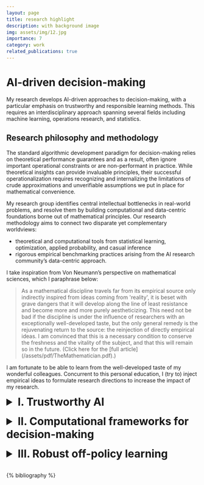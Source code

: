 ```yaml
---
layout: page
title: research highlight
description: with background image
img: assets/img/12.jpg
importance: 7
category: work
related_publications: true
---
```


# AI-driven decision-making

My research develops AI-driven approaches to decision-making, with a particular emphasis on trustworthy and responsible learning methods. This requires an interdisciplinary approach spanning several fields including machine learning, operations research, and statistics. 

<h2> Research philosophy and methodology  </h2>

The standard algorithmic development paradigm for decision-making relies on theoretical performance guarantees and as a result, often ignore important operational constraints or are non-performant in practice. While theoretical insights can provide invaluable principles, their successful operationalization requires recognizing and internalizing the limitations of crude approximations and unverifiable assumptions we put in place for mathematical convenience. 

My research group identifies central intellectual bottlenecks in real-world problems, and resolve them by building computational and data-centric foundations borne out of mathematical principles. Our research methodology aims to connect two disparate yet complementary worldviews:

- theoretical and computational tools from statistical learning, optimization, applied probability, and casual inference
- rigorous empirical benchmarking practices arising from the AI research community’s data-centric approach.

I take inspiration from Von Neumann’s perspective on mathematical sciences, which I paraphrase below:

<blockquote style="font-size: 1em;">
    As a mathematical discipline travels far from its empirical source only indirectly inspired from ideas coming from 'reality', it is beset with grave dangers that it will develop along the line of least resistance and become more and more purely aestheticizing. This need not be bad if the discipline is under the influence of researchers with an exceptionally well-developed taste, but the only general remedy is the rejuvenating return to the source: the reinjection of directly empirical ideas. I am convinced that this is a necessary condition to conserve the freshness and the vitality of the subject, and that this will remain so in the future. (Click here for the [full article](/assets/pdf/TheMathematician.pdf).)
</blockquote>

I am fortunate to be able to learn from the well-developed taste of my wonderful colleagues. Concurrent to this personal education, I (try to) inject empirical ideas to formulate research directions to increase the impact of my research.


<style>
    details summary {
        font-size: 2em; /* H2 font size */
        font-weight: bold;
    }
</style>


<details>
    <summary> I. Trustworthy AI  </summary>
    <p> 
    <h5 style="padding-bottom: 10px;"></h5>
    Modern data collection systems acquire data from heterogeneous sources, and classical approaches that optimize average-case performance yield brittle AI systems. They fail to

    - make good predictions on underrepresented groups
    - generalize to new environments, even those similar to that seen during training
    - be robust to adversarial examples and long-tailed inputs.

    Yes, even the largest models trained on the entirety of the internet! 

    Despite recent successes, lack of understanding on the failure modes of AI systems highlights the need for models that i) reliably work and ii) rigorous evaluation schemes and diagnostics that maintain their quality. We take a holistic “industrial engineering” view of AI systems, studying them from data collection to deployment & monitoring.

    <h5 style="padding-bottom: 20px;"></h5>
    <div class="d-flex justify-content-center">
        <div class="text-center">
            {% include figure.liquid loading="eager" path="assets/img/ai-overview.jpg" title="AI Overview" class="img-fluid rounded z-depth-1 w-50" %}
        </div>
    </div>
    <div class="caption">
        <strong> Process view of AI: </strong>
        Methodological development in ML largely focuses on model training. Taking a system-level view, my research  identifies bottlenecks in the process and algorithms to resolve them. 
    </div>
    <h5 style="padding-bottom: 20px;"></h5>


    <h3> Building a language defining distribution shifts </h3>

    Different distribution shifts require different solutions. Understanding *why* model performance worsened is a fundamental step for informing subsequent methodological and operational interventions. Heterogeneity in data helps robustness, but the cost of data collection is often a binding constraint. We build a nuanced modeling language for quantifying data heterogeneity (or lack thereof), and use it to make optimally allocate limited resources in the AI production pipeline. To learn more, watch the following tutorial and take a look at the following two papers.

    <h5 style="padding-bottom: 20px;"></h5>

    <h5><a href="https://nips.cc/virtual/2023/tutorial/73953" target="_blank">NeurIPS 2023 Tutorial</a></h5>

    <div class="d-flex justify-content-center">
        <div class="text-center">
        <!-- 
            <p style="font-size: 1.3em;"><a href="https://nips.cc/virtual/2023/tutorial/73953" target="_blank"><strong>NeurIPS 2023 Tutorial</strong></a></p> 
            -->
            <a href="https://nips.cc/virtual/2023/tutorial/73953" target="_blank">
                <img src="/assets/img/neurips-tutorial-2023.png" alt="Watch the tutorial" width="460" height="130" border="10" />
            </a>
        </div>
    </div>

    <h5 style="padding-bottom: 20px;"></h5>

    <h5> Selected Papers </h5>
    <div class="publications">
        {% bibliography -q @*[key=CaiNaYa23]* %}
    </div>

    <div class="publications">
        {% bibliography -q @*[key=LiuWaCuNa24]* %}
    </div>

    <h5 style="padding-bottom: 20px;"></h5>

    <h3> Foundations of distributional robustness </h3>

    Our vision is to build robust and reliable learning procedures that make decisions with a guaranteed level of performance over its inputs. My Ph.D. thesis built the statistical
    {% cite NamkoongDu16, DuchiGlNa21, DuchiNa21 %}, and computational {% cite NamkoongDu16 %} foundations of robust machine learning. As robustness is a central topic spanning across multiple fields, my subsequent works have developed robust algorithms for deep learning {% cite SinhaNaVoDu18, VolpiNaSeDuMuSa18 %}, causal inference {% cite YadlowskyNaBaDuTi21, JeongNa22 %}, reinforcement learning {% cite NamkoongKeYaBr20 %}, and safety evaluation of autonomous vehicles {% cite OKellySiNaDuTe18 %}. These works have led to new approaches toward fairness by characterizing fundamental connections between robustness and fairness {% cite HashimotoSrNaLi18, DuchiHaNa22, LiNaXi24 %}. Watch my talk (@ Google Brain, 2021) and the following two representative papers to learn more.

    <h5 style="padding-bottom: 20px;"></h5>

    {% include video.liquid path="https://www.youtube.com/embed/DRlF5sdCkKY?si=d1t8-_HYudo-K1qY" class="img-fluid rounded z-depth-1 w-50"%}
    

    <div class="publications">
        {% bibliography -q @*[key=DuchiNa21]* %}
    </div>
    <div class="publications">
        {% bibliography -q @*[key=DuchiHaNa22]* %}
    </div>
    </p>
</details>

<br/>

<details>
    <summary> II. Computational frameworks for decision-making  </summary>
    <p> 
    
    <h5 style="padding-bottom: 10px;"></h5>
        Decision-making problems in OR/MS concerns the optimal allocation of scarce resources. We build scalable computational frameworks for learning operational decisions by leveraging i) auto-differentiable simulators, and ii) empirically rigorous benchmarking. Our goal is to build a algorithmic development paradigm based on computation rather than theoretical approximations. 

    <h5 style="padding-bottom: 10px;"></h5>

    <h3> Adaptive experimentation at scale </h3>

    Adaptive data collection can significantly improve data efficiency. Standard algorithms are primarily designed to satisfy good upper bounds on their performance (regret bounds), but do not model important operational constraints and are challenging to implement due to infrastructural/organizational difficulties. Instead of the typical theory-driven paradigm, we leverage computational tools and empirical benchmarking for algorithm development. Our proposed framework models practical instances in online platforms and social networks involving a handful of reallocation epochs in which outcomes are measured in batches. 

    <div class="publications">
        {% bibliography -q @*[key=NamkoongDaBa24]* %}
    </div>
    
    <div class="publications">
        {% bibliography -q @*[key=CheNa23]* %}
    </div>
        
    <strong> TLDR; </strong> Starting with my one-year stint at Meta's adaptive
                  experimentation team, I've been pondering on how
                  bandit algorithms are largely designed by
                  theoreticians to achieve good regret bounds and are
                  rarely used in practice due to the difficulty of
                  implementation and poor empirical performance. In
                  this work, we focus on underpowered, short-horizon,
                  and large-batch problems that typically arise in
                  practice. 
                  
                  We use large batch normal approximations
                  to derive an MDP formulation for deriving the
                  optimal adaptive design. Our optimization formulation allows the
                  use of standard computational tools in ML for designing adaptive
                  algorithms.
                  Our approach significantly improves statistical power over standard 
                  methods, even when compared to Bayesian bandit algorithms 
                  (e.g., Thompson sampling) that require full distributional knowledge 
                  of individual rewards. Overall, we expand the scope of 
                  adaptive experimentation to settings that are difficult 
                  for standard methods, involving limited adaptivity, 
                  low signal-to-noise ratio, and unknown reward distributions.
        
        <h5 style="padding-bottom: 20px;"></h5>
        <div class="d-flex justify-content-center">
            <div class="text-center">
                {% include figure.liquid loading="eager" path="/assets/img/arm-diagram.png" title="AES" class="img-fluid rounded z-depth-1 w-50" %}
            </div>
        </div>
        <div class="caption">
            To model short-horizon problems, we must design algorithms that optimize instance-specific constants, 
            instead of relying on regret bounds that only hold in the large horizon limit.
             We develop a computation-driven adaptive experimentation framework that can flexibly handle batching. Our main observation is that normal approximations, which are universal in statistical inference, can also guide the design of adaptive algorithms. Instead of the typical theory-driven paradigm, we use PyTorch and empirical benchmarking for algorithm development.
        </div>
        <h5 style="padding-bottom: 20px;"></h5>
            
    {% include video.liquid path="https://www.youtube.com/embed/CLzRcOw9eyk?si=8v_F9ODlpHC588Ei" class="img-fluid rounded z-depth-1 w-50"%}

    <h5 style="padding-bottom: 20px;"></h5>
    <h3> Auto-differentiable discrete event simulation </h3>

    Typical operational decision-making problems (e.g., queueing, inventory management) are often distinguished by two characteristics: i) the dynamics of the system are relatively simple and ii) action space is combinatorially large. Despite their flexibility, black-box reinforcement learning methods are unreliable and require prohibitive amounts of data. We develop auto-differentiable simulators that can directly optimize policies at scale and showcase the promise of this algorithmic development paradigm on the benchmark problems we develop.

    <!-- - E. Che, J. Dong, and H. Namkoong. Auto-differentiable discrete event simulation for queuing network control. Working paper, 2024. -->

    </p>
</details>
<br/>



<details>
    <summary> III. Robust off-policy learning  </summary>
    <p>    

    Off-policy methods can learn sequential decision policies using the rich reservoir of previously collected (non-experimental / observational) data. Although engineered approaches to off-policy learning have seen much progress—based on deep learning and simulation optimization—they often produce unreliable policies due to their heuristic nature. For these methods to bear fruit and transform applications where experimentation is costly, it is important to avoid deploying policies whose safety cannot be verified. 

    Engineering progress is predicated on rigorous empirical evaluation. While prediction models can be easily evaluated on previously collected data, assessing decision-making performance requires counterfactual reasoning. Traditional modeling assumptions that allow adjusting prediction models to learn counterfactuals rarely hold in practice. The growth in the nominal volume of data is no panacea: observed data typically only covers a portion of the state-action space, posing challenges in counterfactual learning. Concomitant to unseen data sparsity, shifts in the data distribution are common. Observed decisions depend on unrecorded confounders, and learning good policies requires causal reasoning. Marginalized demographic groups are severely underrepresented; for example, among 10000+ cancer clinical trials the National Cancer Institute funds, fewer than 5% of participants were non-white. 

    Our existing statistical language falls woefully short as it relies on unverifiable (and often false) assumptions, and we lack diagnostics that can identify failure modes. We develop data analysis tools that can i) guarantee robust scientific findings and perhaps more importantly, ii) fail in expected ways by highlighting the fundamental epistemic uncertainty in the data.

    {% include video.liquid path="https://www.youtube.com/embed/FqdH75RazNQ?si=yr19pw3ygvcDQtHu" class="img-fluid rounded z-depth-1 w-50"%}

    <h3> External validity </h3>

    While large-scale randomized studies offer a “gold standard” for internal validity, their external validity can be called into question over spatiotemporal changes in the population, particularly when the treatment effect is heterogeneous across the population. The ACCORD and SPRINT trials offer a prominent example: they studied the effect of treatments to lower blood pressure on cardiovascular disease, but reached opposite conclusions despite exceptionally large sample sizes (5-10K). The mechanism behind the difference could not be explained by experts even ex-post. 

    We develop new methods to assess and improve the external validity of RCTs. In particular, we develop sensitivity analysis frameworks that allows researchers to assess the extent to which existing experiments inform the treatment effect in a new target site and quantify an expected range of the policy effect for each new site. 

    <div class="publications">
        {% bibliography -q @*[key=JeongNa22]* %}
    </div>

    <h3> Unobserved confounding </h3>

    Off-policy methods can learn decision policies using the rich reservoir of previously collected (observational) data. A universal assumption that enable counterfactual reasoning requires observed decisions do not depend on any unrecorded confounders that simultaneously affect future states/rewards. This condition is frequently violated in medicine, e-commerce, and public policy, e.g., emergency department patients often do not have an existing record in the hospital’s electronic health system, leaving essential patient-specific information unobserved in subsequent counterfactual analysis. In the presence of unobserved confounding, even with large samples, it is impossible to precisely estimate the performance of the evaluation policy. To guard against spurious counterfactual evaluations, we propose a worst-case approach where we first posit a realistic notion of bounded unobserved confounding that limits the influence of unrecorded variables on observed decisions and develop corresponding worst-case bounds on the reward. 

    <div class="publications">
        {% bibliography -q @*[key=YadlowskyNaBaDuTi22]* %}
    </div>

    <h5 style="padding-bottom: 20px;"></h5>
        <div class="d-flex justify-content-center">
            <div class="text-center">
                {% include figure.liquid loading="eager" path="/assets/img/confounding.png" title="confounding" class="img-fluid rounded z-depth-1 w-50" %}
            </div>
        </div>
        <h5 style="padding-bottom: 20px;"></h5>
            

    <h3> Unforeseen data sparsity </h3>

    A central challenge in observational analysis is that the effective sample size is difficult to gauge. Even when a nominally large dataset is collected, the effective sample size may be prohibitively small when there is little overlap between trajectories seen under the data-generating and proposed policies. Data sparsity becomes more pronounced in modern problems that involve high-dimensional covariates representations; causal identification becomes difficult on parts of the covariate space with limited effective sample size. Existing observational methods are only valid in the large sample limit and silently fail in practical instances, where the effective sample size is limited. 

    We propose a new inferential framework that provides always-valid uncertainty quantification. Unlike asymptotic methods, we quantify instance-specific uncertainty that accurately scales with the level of overlap Our proposed counterfactual evaluation paradigm i) provides always-valid uncertainty estimates, spurring engineering progress through rigorous empirical evaluations, and ii) guides the optimal design of experiments based on previously collected (observational) data.

    </p>
</details>

<br/>


{% bibliography %}

